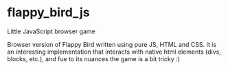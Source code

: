 # flappy_bird_js
Little JavaScript browser game

Browser version of Flappy Bird written using pure JS, HTML and CSS. It is an interesting implementation that interacts with native html elements (divs, blocks, etc.), and fue to its nuances the game is a bit tricky :)

